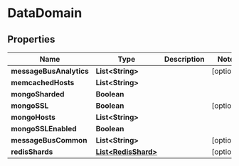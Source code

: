 

# DataDomain


## Properties

| Name | Type | Description | Notes |
|------------ | ------------- | ------------- | -------------|
|**messageBusAnalytics** | **List&lt;String&gt;** |  |  [optional] |
|**memcachedHosts** | **List&lt;String&gt;** |  |  |
|**mongoSharded** | **Boolean** |  |  |
|**mongoSSL** | **Boolean** |  |  [optional] |
|**mongoHosts** | **List&lt;String&gt;** |  |  |
|**mongoSSLEnabled** | **Boolean** |  |  |
|**messageBusCommon** | **List&lt;String&gt;** |  |  [optional] |
|**redisShards** | [**List&lt;RedisShard&gt;**](RedisShard.md) |  |  [optional] |




